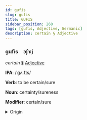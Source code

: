 ```yaml
---
id: gufis
slug: gufis
title: GUFIS
sidebar_position: 260
tags: [gufis, Adjective, Germanic]
description: certain § Adjective
---
```


### gufis&emsp;<span kind="abugida">ꜿʃɤ́ȷ</span>

*certain* **§** [Adjective](../../tags/Adjective)

**IPA**: /ˈgʌ.fɪs/

**Verb**: to be certain/sure

**Noun**: certainty/sureness

**Modifier**: certain/sure

<details>
    <summary>Origin</summary>
    German gewiss /ɡəˈvɪs/<br/>
    <em>Germanic Language Family</em>
</details>